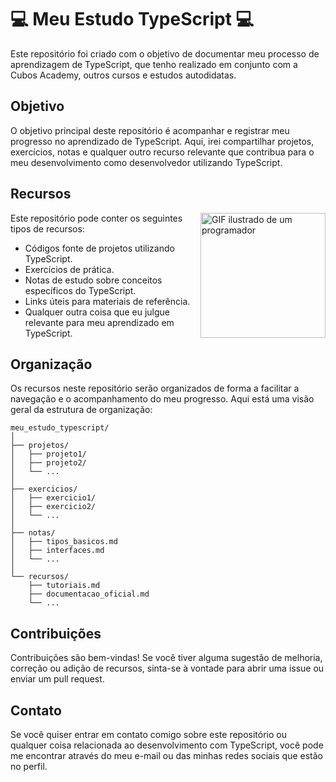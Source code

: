 # 💻 Meu Estudo TypeScript 💻

Este repositório foi criado com o objetivo de documentar meu processo de aprendizagem de TypeScript, que tenho realizado em conjunto com a Cubos Academy, outros cursos e estudos autodidatas.

## Objetivo

O objetivo principal deste repositório é acompanhar e registrar meu progresso no aprendizado de TypeScript. Aqui, irei compartilhar projetos, exercícios, notas e qualquer outro recurso relevante que contribua para o meu desenvolvimento como desenvolvedor utilizando TypeScript.

## Recursos

<img src="https://media.giphy.com/media/v1.Y2lkPTc5MGI3NjExOHgzMms2aXBrcXp0NjN4dW1kZW5teTQ0bjFqc2VhdTQxanl3bXZvOCZlcD12MV9naWZzX3NlYXJjaCZjdD1n/bGgsc5mWoryfgKBx1u/giphy.gif" min-width="200px" max-width="200px" width="200px" align="right" alt="GIF ilustrado de um programador">

Este repositório pode conter os seguintes tipos de recursos:

- Códigos fonte de projetos utilizando TypeScript.
- Exercícios de prática.
- Notas de estudo sobre conceitos específicos do TypeScript.
- Links úteis para materiais de referência.
- Qualquer outra coisa que eu julgue relevante para meu aprendizado em TypeScript.

## Organização

Os recursos neste repositório serão organizados de forma a facilitar a navegação e o acompanhamento do meu progresso. Aqui está uma visão geral da estrutura de organização:

```
meu_estudo_typescript/
│
├── projetos/
│   ├── projeto1/
│   ├── projeto2/
│   └── ...
│
├── exercicios/
│   ├── exercicio1/
│   ├── exercicio2/
│   └── ...
│
├── notas/
│   ├── tipos_basicos.md
│   ├── interfaces.md
│   └── ...
│
└── recursos/
    ├── tutoriais.md
    ├── documentacao_oficial.md
    └── ...
```

## Contribuições

Contribuições são bem-vindas! Se você tiver alguma sugestão de melhoria, correção ou adição de recursos, sinta-se à vontade para abrir uma issue ou enviar um pull request.

## Contato

Se você quiser entrar em contato comigo sobre este repositório ou qualquer coisa relacionada ao desenvolvimento com TypeScript, você pode me encontrar através do meu e-mail ou das minhas redes sociais que estão no perfil.
